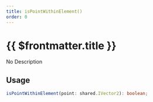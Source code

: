 ```yaml
---
title: isPointWithinElement()
order: 0
---
```


# {{ $frontmatter.title }}

No Description

## Usage

```ts
isPointWithinElement(point: shared.IVector2): boolean;
```
